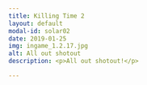 ```yaml
---
title: Killing Time 2
layout: default
modal-id: solar02
date: 2019-01-25
img: ingame_1.2.17.jpg
alt: All out shotout
description: <p>All out shotout!</p>

---
```

